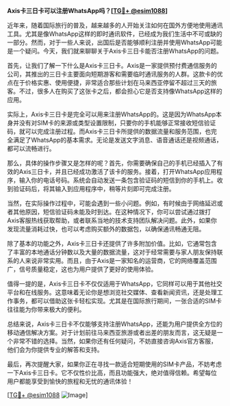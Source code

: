 **Axis卡三日卡可以注册WhatsApp吗？[[TG💪+ @esim1088](https://t.me/s/esim1088)]**

近年来，随着国际旅行的普及，越来越多的人开始关注如何在国外方便地使用通讯工具。尤其是像WhatsApp这样的即时通讯软件，已经成为我们生活中不可或缺的一部分。然而，对于一些人来说，出国后是否能够顺利注册并使用WhatsApp可能是一个疑问。今天，我们就来聊聊关于Axis卡三日卡能否注册WhatsApp的问题。

首先，让我们了解一下什么是Axis卡三日卡。Axis是一家提供预付费通信服务的公司，其推出的三日卡主要面向短期游客和需要临时通讯服务的人群。这款卡的优点在于价格实惠、使用便捷，非常适合那些计划在马来西亚停留不超过三天的旅客。不过，很多人在购买了这张卡之后，都会担心它是否支持像WhatsApp这样的应用。

实际上，Axis卡三日卡是完全可以用来注册WhatsApp的。这是因为WhatsApp本身并没有对SIM卡的来源或类型设置限制，只要你的手机能够正常接收短信验证码，就可以完成注册过程。而Axis卡三日卡所提供的数据流量和服务范围，也完全满足了WhatsApp的基本需求。无论是发送文字消息、语音通话还是视频通话，都可以流畅进行。

那么，具体的操作步骤又是怎样的呢？首先，你需要确保自己的手机已经插入了有效的Axis三日卡，并且已经成功激活了该卡的服务。接着，打开WhatsApp应用程序，输入你的电话号码。系统会自动发送一条包含验证码的短信到你的手机上。收到验证码后，将其输入到应用程序中，稍等片刻即可完成注册。

当然，在实际操作过程中，可能会遇到一些小问题。例如，有时候由于网络延迟或者其他原因，短信验证码未能及时到达。在这种情况下，你可以尝试通过拨打Axis客服热线获取帮助，或者联系当地的技术支持团队解决问题。此外，如果你发现流量消耗过快，也可以考虑购买额外的数据包，以确保通讯畅通无阻。

除了基本的功能之外，Axis卡三日卡还提供了许多附加价值。比如，它通常包含了丰富的本地通话分钟数以及大量的数据流量，这对于经常需要与家人朋友保持联系的人来说非常实用。而且，由于Axis是一家知名的运营商，它的网络覆盖范围广，信号质量稳定，这也为用户提供了更好的使用体验。

值得一提的是，Axis卡三日卡不仅仅适用于WhatsApp，它同样可以用于其他社交平台和在线服务。这意味着无论你是想浏览社交媒体、查看新闻资讯，还是处理工作事务，都可以借助这张卡轻松实现。尤其是在国际旅行期间，一张合适的SIM卡往往能为你带来极大的便利。

总结来说，Axis卡三日卡不仅能够支持注册WhatsApp，还能为用户提供全方位的移动通信解决方案。对于计划前往马来西亚旅游或者出差的朋友而言，这无疑是一个非常不错的选择。当然，如果你还有任何疑问，不妨直接咨询Axis官方客服，他们会为你提供专业的解答和支持。

最后，再次提醒大家，如果你正在寻找一款适合短期使用的SIM卡产品，不妨考虑一下Axis卡三日卡。它不仅性价比高，而且功能强大，绝对值得信赖。希望每位用户都能享受到愉快的旅程和无忧的通讯体验！

[[TG💪+ @esim1088](https://t.me/s/esim1088) ![Image](https://i.postimg.cc/4NQfJmqS/Snipaste-2025-05-13-00-14-12.png)]